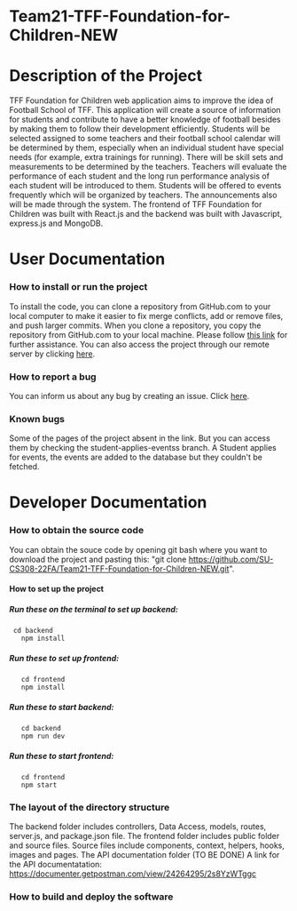 # Team21-TFF-Foundation-for-Children-NEW

# Description of the Project
TFF Foundation for Children web application aims to improve the idea of Football School of TFF. This application will create a source of information for students and contribute to have a better knowledge of football besides by making them to follow their development efficiently. Students will be selected assigned to some teachers and their football school calendar will be determined by them, especially when an individual student have special needs (for example, extra trainings for running). There will be skill sets and measurements to be determined by the teachers. Teachers will evaluate the performance of each student and the long run performance analysis of each student will be introduced to them. Students will be offered to events frequently which will be organized by teachers. The announcements also will be
made through the system. 
The frontend of TFF Foundation for Children was built with React.js and the backend was built with Javascript, express.js and MongoDB.

# User Documentation
   ### How to install or run the project
   To install the code, you can clone a repository from GitHub.com to your local computer to make it easier to fix merge conflicts, add or remove files, and push        larger commits. When you clone a repository, you copy the repository from GitHub.com to your local machine. Please follow [this link](https://docs.github.com/en/repositories/creating-and-managing-repositories/cloning-a-repository#cloning-a-repository)                            for further assistance. 
   You can also access the project through our remote server by clicking [here](https://frontend-tfffc.vercel.app/).
   ### How to report a bug
   You can inform us about any bug by creating an issue. Click [here](https://github.com/SU-CS308-22FA/Team21-TFF-Foundation-for-Children-NEW/issues).
   ### Known bugs
   Some of the pages of the project absent in the link. But you can access them by checking the student-applies-eventss branch.
   A Student applies for events, the events are added to the database but they couldn't be fetched.
   
   
# Developer Documentation
   ### How to obtain the source code
   You can obtain the souce code by opening git bash where you want to download the project and pasting this:
   "git clone https://github.com/SU-CS308-22FA/Team21-TFF-Foundation-for-Children-NEW.git".
   
   #### How to set up the project
   ##### Run these on the terminal to set up backend:
   	 cd backend
       npm install
   ##### Run these to set up frontend:
       cd frontend 
       npm install
   ##### Run these to start backend:
       cd backend
       npm run dev
   ##### Run these to start frontend:
       cd frontend
       npm start
   ### The layout of the directory structure
   The backend folder includes controllers, Data Access, models, routes, server.js, and package.json file.
   The frontend folder includes public folder and source files. Source files include components, context, helpers,        hooks,        images and pages.
   The API documentation folder (TO BE DONE)
   A link for the API documentatation: https://documenter.getpostman.com/view/24264295/2s8YzWTggc
   ### How to build and deploy the software
